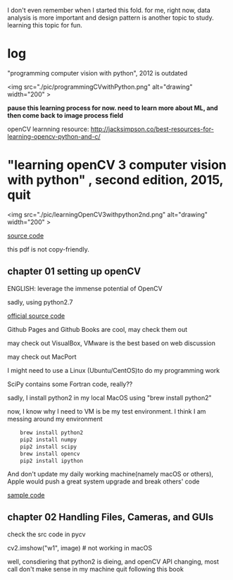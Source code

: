 I don't even remember when I started this fold.
for me, right now, data analysis is more important and design pattern is another topic to study.
learning this topic for fun.

log
================================================================================

"programming computer vision with python", 2012
is outdated

<img src="./pic/programmingCVwithPython.png" alt="drawing" width="200" \>

**pause this learning process for now. need to learn more about ML, and then come back to image process field**

openCV learnning resource: http://jacksimpson.co/best-resources-for-learning-opencv-python-and-c/

"learning openCV 3 computer vision with python" , second edition, 2015, quit
================================================================================

<img src="./pic/learningOpenCV3withpython2nd.png" alt="drawing" width="200" \>

[source code](https://github.com/mo-cv/pycv)

this pdf is not copy-friendly.

chapter 01 setting up openCV
--------------------------------------------------------------------------------

ENGLISH: leverage the immense potential of OpenCV

sadly, using python2.7

[official source code](https://github.com/techfort/pycv)

Github Pages and Github Books are cool, may check them out

may check out VisualBox, VMware is the best based on web discussion

may check out MacPort

I might need to use a Linux (Ubuntu/CentOS)to do my programming work

SciPy contains some Fortran code, really??

sadly, I install python2 in my local MacOS using "brew install python2"

now, I know why I need to VM is be my test environment.
I think I am messing around my environment
```shell
    brew install python2
    pip2 install numpy
    pip2 install scipy
    brew install opencv
    pip2 install ipython
```

And don't update my daily working machine(namely macOS or others),
Apple would push a great system upgrade and break others' code

[sample code](https://github.com/opencv/opencv)

chapter 02 Handling Files, Cameras, and GUIs
--------------------------------------------------------------------------------

check the src code in pycv

cv2.imshow("w1", image) # not working in macOS

well, consdiering that python2 is dieing,
and openCV API changing, most call don't make sense in my machine
quit following this book
